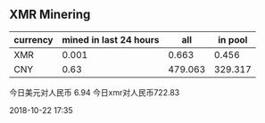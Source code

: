 ## XMR Minering

|currency|mined in last 24 hours|all|in pool|
|---|---|---|---|
|XMR|0.001|0.663|0.456|
|CNY|0.63|479.063|329.317|

今日美元对人民币 6.94	今日xmr对人民币722.83


2018-10-22 17:35